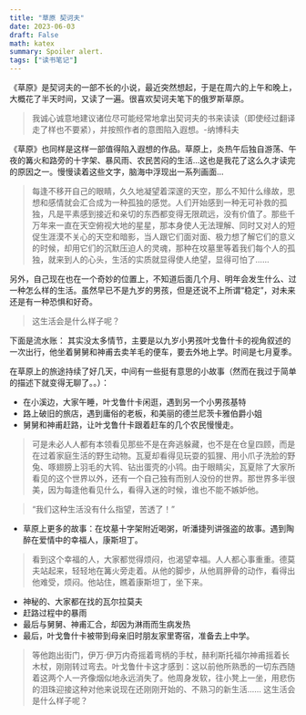 ```yaml
---
title: "草原 契诃夫"
date: 2023-06-03
draft: False
math: katex
summary: Spoiler alert. 
tags: ["读书笔记"]
---
```



《草原》是契诃夫的一部不长的小说，最近突然想起，于是在周六的上午和晚上，大概花了半天时间，又读了一遍。很喜欢契诃夫笔下的俄罗斯草原。

> 我诚心诚意地建议诸位尽可能经常地拿出契诃夫的书来读读（即使经过翻译走了样也不要紧），并按照作者的意图陷入遐想。-纳博科夫

《草原》也同样是这样一部值得陷入遐想的作品。草原上，炎热午后独自游荡、午夜的篝火和路旁的十字架、暴风雨、农民苦闷的生活...这也是我花了这么久才读完的原因之一。慢慢读着这些文字，脑海中浮现出一系列画面...

> 每逢不移开自己的眼睛，久久地凝望着深邃的天空，那么不知什么缘故，思想和感情就会汇合成为一种孤独的感觉。人们开始感到一种无可补救的孤独，凡是平素感到接近和亲切的东西都变得无限疏远，没有价值了。那些千万年来一直在天空俯视大地的星星，那本身使人无法理解、同时又对人的短促生涯漠不关心的天空和暗影，当人跟它们面对面、极力想了解它们的意义的时候，却用它们的沉默压迫人的灵魂，那种在坟墓里等着我们每个人的孤独，就来到人的心头，生活的实质就显得使人绝望，显得可怕了…… 

另外，自己现在也在一个奇妙的位置上，不知道后面几个月、明年会发生什么、过一种怎么样的生活。虽然早已不是九岁的男孩，但是还说不上所谓“稳定”，对未来还是有一种恐惧和好奇。

>这生活会是什么样子呢？

下面是流水账：
其实没太多情节，主要是以九岁小男孩叶戈鲁什卡的视角叙述的一次出行，他坐着舅舅和神甫去卖羊毛的便车，要去外地上学。时间是七月夏季。

在草原上的旅途持续了好几天，中间有一些挺有意思的小故事（然而在我过于简单的描述下就变得无聊了。。）：
- 在小溪边，大家午睡，叶戈鲁什卡闲逛，遇到另一个小男孩基特
- 路上破旧的旅店，遇到庸俗的老板，和美丽的德兰尼茨卡雅伯爵小姐
- 舅舅和神甫赶路，让叶戈鲁什卡跟着赶车的几个农民慢慢走。

> 可是未必人人都有本领看见那些不是在奔逃躲藏，也不是在仓皇四顾，而是在过着家庭生活的野生动物。瓦夏却看得见玩耍的狐狸、用小爪子洗脸的野兔、啄翅膀上羽毛的大鸨、钻出蛋壳的小鸨。由于眼睛尖，瓦夏除了大家所看见的这个世界以外，还有一个自己独有而别人没份的世界。那世界多半很美，因为每逢他看见什么，看得入迷的时候，谁也不能不嫉妒他。


> “我们这种生活没有什么指望，苦透了！”

- 草原上更多的故事：在坟墓十字架附近喝粥，听潘捷列讲强盗的故事。遇到陶醉在爱情中的幸福人，康斯坦丁。

> 看到这个幸福的人，大家都觉得烦闷，也渴望幸福。人人都心事重重。德莫夫站起来，轻轻地在篝火旁走着。从他的脚步，从他肩胛骨的动作，看得出他难受，烦闷。他站住，瞧着康斯坦丁，坐下来。

- 神秘的、大家都在找的瓦尔拉莫夫
- 赶路过程中的暴雨
- 最后与舅舅、神甫汇合，却因为淋雨而生病发热
- 最后，叶戈鲁什卡被带到母亲旧时朋友家里寄宿，准备去上中学。


> 等他跑出街门，伊万·伊万内奇摇着弯柄的手杖，赫利斯托福尔神甫摇着长木杖，刚刚转过弯去。叶戈鲁什卡这才感到：这以前他所熟悉的一切东西随着这两个人一齐像烟似地永远消失了。他周身发软，往小凳上一坐，用悲伤的泪珠迎接这种对他来说现在还刚刚开始的、不熟习的新生活…… 这生活会是什么样子呢？


